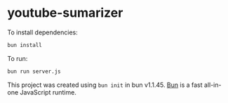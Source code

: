 # youtube-sumarizer

To install dependencies:

```bash
bun install
```

To run:

```bash
bun run server.js
```

This project was created using `bun init` in bun v1.1.45. [Bun](https://bun.sh) is a fast all-in-one JavaScript runtime.
